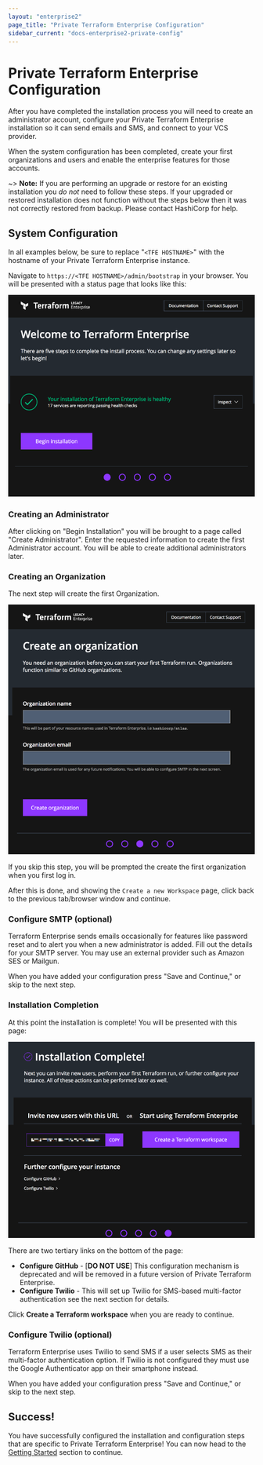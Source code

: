 ```yaml
---
layout: "enterprise2"
page_title: "Private Terraform Enterprise Configuration"
sidebar_current: "docs-enterprise2-private-config"
---
```


# Private Terraform Enterprise Configuration

After you have completed the installation process you will need to create an
administrator account, configure your Private Terraform Enterprise installation so
it can send emails and SMS, and connect to your VCS provider.

When the system configuration has been completed, create your first organizations and users and enable the
enterprise features for those accounts.

~> **Note:** If you are performing an upgrade or restore for an existing
installation you _do not_ need to follow these steps. If your upgraded or
restored installation does not function without the steps below then it was not
correctly restored from backup. Please contact HashiCorp for help.

## System Configuration

In all examples below, be sure to replace "`<TFE HOSTNAME>`" with the hostname
of your Private Terraform Enterprise instance.

Navigate to `https://<TFE HOSTNAME>/admin/bootstrap` in your browser. You will
be presented with a status page that looks like this:

![Bootstrap Status Page](./assets/bootstrap-status.png)

### Creating an Administrator

After clicking on "Begin Installation" you will be brought to a page called
"Create Administrator". Enter the requested information to create the first
Administrator account. You will be able to create additional administrators
later.

### Creating an Organization

The next step will create the first Organization.

![Create a new organization](./assets/create-organization.png)

If you skip this step, you will be prompted the create the first organization
when you first log in.

After this is done, and showing the `Create a new Workspace` page, click back to the previous tab/browser window and continue.

### Configure SMTP (optional)

Terraform Enterprise sends emails occasionally for features like password reset
and to alert you when a new administrator is added. Fill out the details for
your SMTP server.  You may use an external provider such as Amazon SES or
Mailgun.

When you have added your configuration press "Save and Continue," or skip to
the next step.

### Installation Completion

At this point the installation is complete! You will be presented with this
page:

![Installation complete page](./assets/installation-complete.png)

There are two tertiary links on the bottom of the page:

 * **Configure GitHub** - [**DO NOT USE**] This configuration mechanism is
   deprecated and will be removed in a future version of Private Terraform
   Enterprise.
 * **Configure Twilio** - This will set up Twilio for SMS-based multi-factor
   authentication see the next section for details.

Click **Create a Terraform workspace** when you are ready to continue.

### Configure Twilio (optional)

Terraform Enterprise uses Twilio to send SMS if a user selects SMS as their multi-factor
authentication option. If Twilio is not configured they must use the Google
Authenticator app on their smartphone instead.

When you have added your configuration press "Save and Continue," or skip to the
next step.

## Success!

You have successfully configured the installation and configuration steps that
are specific to Private Terraform Enterprise! You can now head to the [Getting
Started](/docs/enterprise/getting-started/index.html) section to continue.
